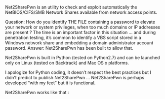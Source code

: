 Net2SharePwn is an utility to check and exploit automatically the NetBIOS/CIFS/SMB Network Shares available from network access points.

Question: How do you identify THE FILE containing a password to elevate your network or system privileges, when too much domains or IP addresses are present ? The time is an important factor in this situation … and during penetration testing, it’s common to identify a VBS script stored in a Windows network share and embedding a domain administrator account password.
Answer: Net2SharePwn has been built to allow that.

Net2SharePwn is built in Python (tested on Python2.7) and can be launched only on Linux (tested on Backtrack) and Mac OS x platforms.

I apologize for Python coding, it doesn’t respect the best practices but I didn’t predict to publish Net2SharePwn …
Net2SharePwn is perhaps developed “with my feet” but it is functional.

Net2SharePwn works like that :